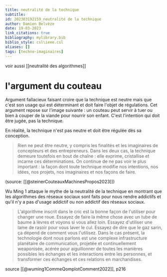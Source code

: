 ```yaml
---
title: neutralité de la technique
subtitle:
id: 202303192159_neutralité de la technique
author: Damien Belvèze
date: 19-03-2023
link_citations: true
bibliography: mylibrary.bib
biblio_style: csl\ieee.csl
aliases: []
tags: [techno-imaginaires]
---
```


voir aussi [[neutralité des algorithmes]]

# l'argument du couteau

Argument fallacieux faisant croire que la technique est neutre mais que c'est son usage qui est déterminant et doit faire l'objet de régulations. Cet argument repose sur l'image suivante : un couteau peut servir à tuer ou bien à couper de la viande pour nourrir son enfant. C'est l'intention qui doit être jugée, pas la technique. 

En réalité, la technique n'est pas neutre et doit être régulée dès sa conception. 

> Rien ne peut être neutre, y compris les finalités et les imaginaires de concepteurs et des entrepreneurs. Dans les deux cas, la technique demeure toutefois en bout de chaîne : elle exprime, cristallise et incarne ces déterminations. On continue de ne pas voir le plus important : la façon dont toute technique modifie nos intentions, nos idées, nos projets, nos imaginaires et nos façons de faire.

(source: [[@steinerCouteauxMachinesPropos2023]])


Wu Ming 1 attaque le mythe de la neutralité de la technique en montrant que les algorithmes des réseaux sociaux sont faits pour nous rendre addictifs et qu'il n'y a pas d'usage addictif ou non addictif des réseaux sociaux. 

> L'algorithme inscrit dans le cric est la bonne façon de l'utiliser pour changer une roue. Essayez de faire la même chose avec un tube de baume à lèvres et voyons si vous allez loin. Essayez d'utiliser une lame de rasoir pour vous laver le cul. Essayez de dire que le gaz sarin, ça dépend de comment vous l'utilisez. 
> Dans le cas présent, la technologie dont nous parlons est une complexe infrastructure planétaire de communication, projetée et continuellement weaponisée, acérée pour aiguillonner de toutes les manières possibles les échanges et les interactions entre les personnes, et transformer ces échanges et ces relations en marchandises.

source [[@wuming1CommeQomplotComment2022]], p216

